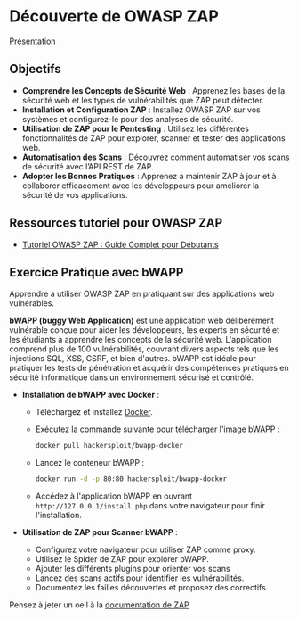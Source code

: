 # Découverte de OWASP ZAP 

[Présentation](https://docs.google.com/presentation/d/1pL_FPW42Jq6Z79e339zWLHOFovhXuGXfaZw7fuUvEvc/edit#slide=id.g307c3df7560_0_125)

## **Objectifs**

- **Comprendre les Concepts de Sécurité Web** : Apprenez les bases de la sécurité web et les types de vulnérabilités que ZAP peut détecter.
- **Installation et Configuration ZAP** : Installez OWASP ZAP sur vos systèmes et configurez-le pour des analyses de sécurité.
- **Utilisation de ZAP pour le Pentesting** : Utilisez les différentes fonctionnalités de ZAP pour explorer, scanner et tester des applications web.
- **Automatisation des Scans** : Découvrez comment automatiser vos scans de sécurité avec l’API REST de ZAP.
- **Adopter les Bonnes Pratiques** : Apprenez à maintenir ZAP à jour et à collaborer efficacement avec les développeurs pour améliorer la sécurité de vos applications.


## **Ressources tutoriel pour OWASP ZAP**
  - [Tutoriel OWASP ZAP : Guide Complet pour Débutants](https://www.youtube.com/watch?v=7ABK_nI5Lrs)

## **Exercice Pratique avec bWAPP**

Apprendre à utiliser OWASP ZAP en pratiquant sur des applications web vulnérables.

**bWAPP (buggy Web Application)** est une application web délibérément vulnérable conçue pour aider les développeurs, les experts en sécurité et les étudiants à apprendre les concepts de la sécurité web. L'application comprend plus de 100 vulnérabilités, couvrant divers aspects tels que les injections SQL, XSS, CSRF, et bien d'autres. bWAPP est idéale pour pratiquer les tests de pénétration et acquérir des compétences pratiques en sécurité informatique dans un environnement sécurisé et contrôlé.

- **Installation de bWAPP avec Docker** :
  
  - Téléchargez et installez [Docker](https://www.docker.com/products/docker-desktop).

  - Exécutez la commande suivante pour télécharger l'image bWAPP :
    ```bash
    docker pull hackersploit/bwapp-docker
    ```
  - Lancez le conteneur bWAPP :
    ```bash
    docker run -d -p 80:80 hackersploit/bwapp-docker
    ```
  - Accédez à l'application bWAPP en ouvrant `http://127.0.0.1/install.php` dans votre navigateur pour finir l'installation.
    
- **Utilisation de ZAP pour Scanner bWAPP** :
  - Configurez votre navigateur pour utiliser ZAP comme proxy.
  - Utilisez le Spider de ZAP pour explorer bWAPP.
  - Ajouter les différents plugins pour orienter vos scans
  - Lancez des scans actifs pour identifier les vulnérabilités.
  - Documentez les failles découvertes et proposez des correctifs.
 

Pensez à jeter un oeil à la [documentation de ZAP](https://www.zaproxy.org/docs/)
